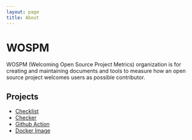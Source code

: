 ```yaml
---
layout: page
title: About
---
```


# WOSPM

WOSPM (Welcoming Open Source Project Metrics) organization is for creating and maintaining documents and tools to measure how an open source project welcomes users as possible contributor.

## Projects

- [Checklist](./checklist/)
- [Checker](./checker/)
- [Github Action](./github-action/)
- [Docker Image](./docker/)
